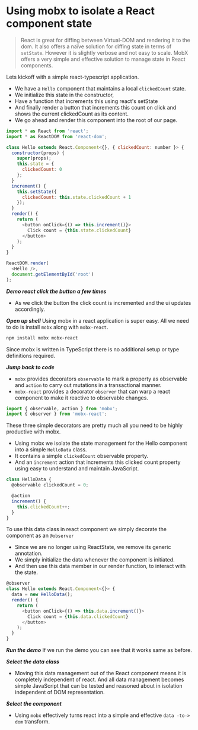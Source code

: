 # Using mobx to isolate a React component state

> React is great for diffing between Virtual-DOM and rendering it to the dom. It also offers a naïve solution for diffing state in terms of `setState`. However it is slightly verbose and not easy to scale. MobX offers a very simple and effective solution to manage state in React components.

Lets kickoff with a simple react-typescript application.
* We have a `Hello` component that maintains a local `clickedCount` state.
* We initialize this state in the constructor,
* Have a function that increments this using react's setState
* And finally render a button that increments this count on click and shows the current clickedCount as its content.
* We go ahead and render this component into the root of our page.

```js
import * as React from 'react';
import * as ReactDOM from 'react-dom';

class Hello extends React.Component<{}, { clickedCount: number }> {
  constructor(props) {
    super(props);
    this.state = {
      clickedCount: 0
    };
  }
  increment() {
    this.setState({
      clickedCount: this.state.clickedCount + 1
    });
  }
  render() {
    return (
      <button onClick={() => this.increment()}>
        Click count = {this.state.clickedCount}
      </button>
    );
  }
}

ReactDOM.render(
  <Hello />,
  document.getElementById('root')
);

```
***Demo react click the button a few times***
* As we click the button the click count is incremented and the ui updates accordingly.

***Open up shell***
Using mobx in a react application is super easy. All we need to do is install `mobx` along with `mobx-react`.

```sh
npm install mobx mobx-react
```
Since mobx is written in TypeScript there is no additional setup or type definitions required.

***Jump back to code***
* `mobx` provides decorators `observable` to mark a property as observable and `action` to carry out mutations in a transactional manner.
* `mobx-react` provides a decorator `observer` that can warp a react component to make it reactive to observable changes.

```js
import { observable, action } from 'mobx';
import { observer } from 'mobx-react';
```
These three simple decorators are pretty much all you need to be highly productive with mobx.

* Using mobx we isolate the state management for the Hello component into a simple `HelloData` class.
* It contains a simple `clickedCount` observable property.
* And an `increment` action that increments this clicked count property using easy to understand and maintain JavaScript.

```js
class HelloData {
  @observable clickedCount = 0;

  @action
  increment() {
    this.clickedCount++;
  }
}
```

To use this data class in react component we simply decorate the component as an `@observer`
* Since we are no longer using ReactState, we remove its generic annotation.
* We simply initialize the data whenever the component is initiated.
* And then use this data member in our render function, to interact with the state.

```js
@observer
class Hello extends React.Component<{}> {
  data = new HelloData();
  render() {
    return (
      <button onClick={() => this.data.increment()}>
        Click count = {this.data.clickedCount}
      </button>
    );
  }
}
```

***Run the demo***
If we run the demo you can see that it works same as before.

***Select the data class***
* Moving this data management out of the React component means it is completely independent of react. And all data management becomes simple JavaScript that can be tested and reasoned about in isolation independent of DOM representation.

***Select the component***
* Using `mobx` effectively turns react into a simple and effective `data -to-> dom` transform.
